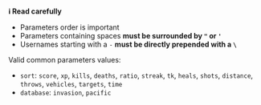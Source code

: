 **:information_source:️ Read carefully**

- Parameters order is important
- Parameters containing spaces **must be surrounded by `"` or  `'`**
- Usernames starting with a `-` **must be directly prepended with a `\`**

Valid common parameters values:

- `sort`: `score`, `xp`, `kills`, `deaths`, `ratio`, `streak`, `tk`, `heals`, `shots`, `distance`, `throws`, `vehicles`, `targets`, `time`
- `database`: `invasion`, `pacific`